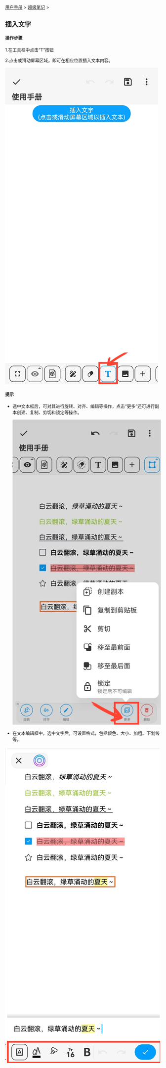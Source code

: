 [用户手册](/dragonnest/drawnote/manual/zh) > [超级笔记](/dragonnest/drawnote/manual/zh/super_note) >

插入文字
---
#### 操作步骤

1.在工具栏中点击“T”按钮

2.点击或滑动屏幕区域，即可在相应位置插入文本内容。

![](imgs/insert_text.png)

#### 提示
- 选中文本框后，可对其进行旋转、对齐、编辑等操作，点击“更多”还可进行副本创建、复制、剪切和锁定等操作。


  ![](imgs/insert_text1.png)

- 在文本编辑框中，选中文字后，可设置格式，包括颜色、大小、加粗、下划线等。

![](imgs/insert_text2.png)